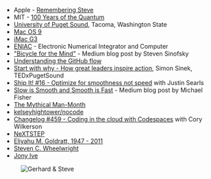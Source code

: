 - Apple - [Remembering Steve](https://www.apple.com/stevejobs/)
- MIT - [100 Years of the Quantum](https://space.mit.edu/home/tegmark/quantum.pdf)
- [University of Puget Sound](https://pugetsound.edu/), Tacoma, Washington State
- [Mac OS 9](https://en.wikipedia.org/wiki/Mac_OS_9)
- [iMac G3](https://en.wikipedia.org/wiki/IMac_G3)
- [ENIAC](https://en.wikipedia.org/wiki/ENIAC) - Electronic Numerical Integrator and Computer
- ["Bicycle for the Mind"](https://medium.learningbyshipping.com/bicycle-121262546097) - Medium blog post by Steven Sinofsky
- [Understanding the GitHub flow](https://guides.github.com/introduction/flow/)
- [Start with why - How great leaders inspire action](https://www.youtube.com/watch?v=u4ZoJKF_VuA), Simon Sinek, TEDxPugetSound
- [Ship It! #16 - Optimize for smoothness not speed](https://changelog.com/shipit/16) with Justin Searls
- [Slow is Smooth and Smooth is Fast](https://medium.com/@mikef.design/slow-is-smooth-and-smooth-is-fast-c63c24a6b2b8) - Medium blog post by Michael Fisher
- [The Mythical Man-Month](https://en.wikipedia.org/wiki/The_Mythical_Man-Month)
- [kelseyhightower/nocode](https://github.com/kelseyhightower/nocode)
- [Changelog #459 - Coding in the cloud with Codespaces](https://changelog.com/podcast/459) with Cory Wilkerson
- [NeXTSTEP](https://en.wikipedia.org/wiki/NeXTSTEP)
- [Eliyahu M. Goldratt, 1947 - 2011](https://en.wikipedia.org/wiki/Eliyahu_M._Goldratt)
- [Steven C. Wheelwright](https://www.hbs.edu/faculty/Pages/profile.aspx?facId=6576&view=publications)
- [Jony Ive](https://en.wikipedia.org/wiki/Jony_Ive)

<figure class="richtext-figure richtext-figure--full">
  <img src="https://changelog-assets.s3.amazonaws.com/shipit/shipit-22--steve-jobs.jpg" alt="Gerhard & Steve">
</figure>